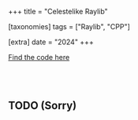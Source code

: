 +++
title = "Celestelike Raylib"

[taxonomies]
tags = ["Raylib", "CPP"]

[extra]
date = "2024"
+++

[Find the code here](https://github.com/BrackenLo/celestelike_raylib)

<br><br>

## TODO (Sorry)
